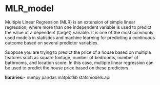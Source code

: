 # MLR_model
Multiple Linear Regression (MLR) is an extension of simple linear regression, 
where more than one independent variable is used to predict the value of a dependent (target) variable.
It is one of the most commonly used models in statistics and machine learning for predicting a continuous outcome based on several predictor variables.

Suppose you are trying to predict the price of a house based on multiple features such as square footage, number of bedrooms, number of bathrooms, and location score. 
In this case, multiple linear regression can be used to predict the house price based on these predictors.

**libraries:-**
numpy
pandas
matplotlib
statsmodels.api
